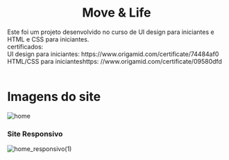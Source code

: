 <h1 align="center">Move & Life</h1>
Este foi um projeto desenvolvido no curso de UI design para iniciantes e HTML e CSS para iniciantes. </br>
certificados: </br>
UI design para iniciantes: https://www.origamid.com/certificate/74484af0</br>
HTML/CSS para inicianteshttps: //www.origamid.com/certificate/09580dfd</br></br>

# Imagens do site
![home](https://user-images.githubusercontent.com/42123079/192079300-d531b586-c608-43db-a95b-e59ade324963.gif)</br>

<h3>Site Responsivo</h3>

![home_responsivo(1)](https://user-images.githubusercontent.com/42123079/192079313-6da65f2f-1a91-46f8-81a6-8561f45550d8.gif)
